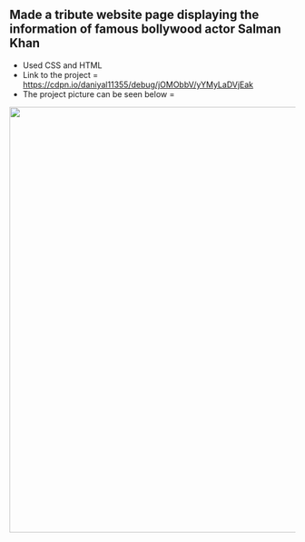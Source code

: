 
## Made a tribute website page displaying the information of famous **bollywood actor Salman Khan** 
- Used CSS and HTML 
- Link to the project = https://cdpn.io/daniyal11355/debug/jOMObbV/yYMyLaDVjEak
- The project picture can be seen below = 


<p align = "center"> 
<img src="https://github.com/aqib-javed1119/aqib-javed1119/blob/main/Web%20development%20projects/Responsive%20Web%20design%20projects/Tribute%20page/src/img.png " width="750" height="750" />
